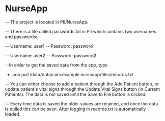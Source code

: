 NurseApp
========
-- The project is located in PII/NurseApp.
 
-- There is a file called passwords.txt in PII which contains two usernames and passwords:

-- Username: user1
-- Password: password

-- Username: user2
-- Password: password2

--In order to get the saved data from the app, type
* adb pull /data/data/com.example.nurseapp/files/records.txt

-- You can either choose to add a patient through the Add Patient button, or update 
patient's vital signs through the Update Vital Signs button (in Current Patients). The
data is not saved until the Save to File button is clicked.

-- Every time data is saved the older values are retained, and once the data is pulled this
can be seen. After logging in records.txt is automatically loaded.
